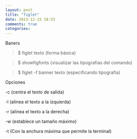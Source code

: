 ```yaml
---
layout: post
title: "figlet"
date: 2013-12-15 18:53
comments: true
categories: 
---
```

Baners

>$ figlet texto (forma básica)

>$ showfigfonts    (visualizar las tipografias del comando)

>$ figlet -f banner texto  (especificando tipografía) 

Opciones

-c (centra el texto de salida) 

-l (alinea el texto a la izquierda) 

-r (alinea el texto a la derecha) 

-w (establece un tamaño máximo)

-t (Con la anchura máxima que permite la terminal)

